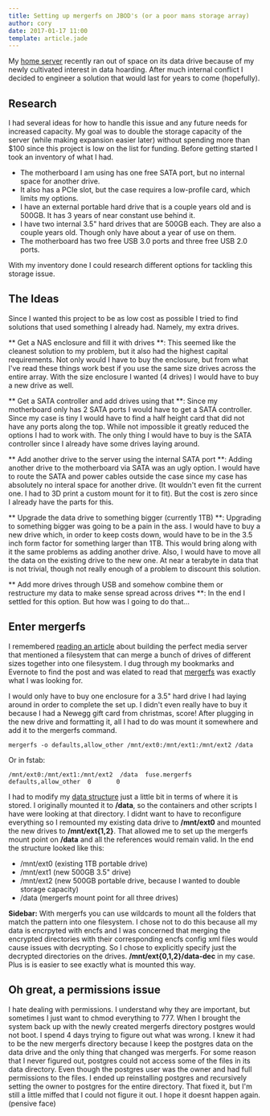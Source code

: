 ```yaml
---
title: Setting up mergerfs on JBOD's (or a poor mans storage array)
author: cory
date: 2017-01-17 11:00
template: article.jade
---
```


My [home server](../building-a-cheap-power-friendly-home-server-part1) recently ran out of space on its data drive 
because of my newly cultivated interest in data hoarding. After much internal conflict I decided to engineer a solution 
that would last for years to come (hopefully).

<span class="more"></span>

Research
--------

I had several ideas for how to handle this issue and any future needs for increased capacity. My goal was to double the 
storage capacity of the server (while making expansion easier later) without spending more than $100 since this project 
is low on the list for funding. Before getting started I took an inventory of what I had.

 - The motherboard I am using has one free SATA port, but no internal space for another drive.
 - It also has a PCIe slot, but the case requires a low-profile card, which limits my options.
 - I have an external portable hard drive that is a couple years old and is 500GB. It has 3 years of near constant use behind it.
 - I have two internal 3.5" hard drives that are 500GB each. They are also a couple years old. Though only have about a year of use on them.
 - The motherboard has two free USB 3.0 ports and three free USB 2.0 ports.

With my inventory done I could research different options for tackling this storage issue.

The Ideas
---------

Since I wanted this project to be as low cost as possible I tried to find solutions that used something I already had. Namely, my 
extra drives.

** Get a NAS enclosure and fill it with drives **: 
This seemed like the cleanest solution to my problem, but it also had the highest capital requirements. 
Not only would I have to buy the enclosure, but from what I've read these things work best if you use the same 
size drives across the entire array. With the size enclosure I wanted (4 drives) I would have to buy a new drive as well. 

** Get a SATA controller and add drives using that **: 
Since my motherboard only has 2 SATA ports I would have to get a SATA controller. Since my case is tiny I would have to find a 
half height card that did not have any ports along the top. While not impossible it greatly reduced the options I had to work 
with. The only thing I would have to buy is the SATA controller since I already have some drives laying around.

** Add another drive to the server using the internal SATA port **: 
Adding another drive to the motherboard via SATA was an ugly option. I would have to route the SATA and power cables 
outside the case since my case has absolutely no interal space for another drive. (It wouldn't even fit the current 
one. I had to 3D print a custom mount for it to fit). But the cost is zero since I already have the parts for this.

** Upgrade the data drive to something bigger (currently 1TB) **: 
Upgrading to something bigger was going to be a pain in the ass. I would have to buy a new drive which, in order to 
keep costs down, would have to be in the 3.5 inch form factor for something larger than 1TB. This would bring along 
with it the same problems as adding another drive. Also, I would have to move all the data on the existing drive to 
the new one. At near a terabyte in data that is not trivial, though not really enough of a problem to discount this 
solution.

** Add more drives through USB and somehow combine them or restructure my data to make sense spread across drives **: 
In the end I settled for this option. But how was I going to do that...


Enter mergerfs
--------------

I remembered [reading an article](https://www.linuxserver.io/2016/02/02/the-perfect-media-server-2016/) about building 
the perfect media server that mentioned a filesystem that can merge a bunch of drives of different sizes together 
into one filesystem. I dug through my bookmarks and Evernote to find the post and was elated to read that 
[mergerfs](https://github.com/trapexit/mergerfs) was exactly what I was looking for.

I would only have to buy one enclosure for a 3.5" hard drive I had laying around in order to complete the set up. I 
didn't even really have to buy it because I had a Newegg gift card from christmas, score! After plugging in the new 
drive and formatting it, all I had to do was mount it somewhere and add it to the mergerfs command.

```
mergerfs -o defaults,allow_other /mnt/ext0:/mnt/ext1:/mnt/ext2 /data
```

Or in fstab:

```
/mnt/ext0:/mnt/ext1:/mnt/ext2  /data  fuse.mergerfs  defaults,allow_other  0       0
```

I had to modify my [data structure](../building-a-cheap-power-friendly-home-server-part2) just a little bit in terms 
of where it is stored. I originally mounted it to **/data**, so the containers and other scripts I have were looking 
at that directory. I didnt want to have to reconfigure everything so I remounted my existing data drive to 
**/mnt/ext0** and mounted the new drives to **/mnt/ext{1,2}**. That allowed me to set up the mergerfs mount point on 
**/data** and all the references would remain valid. In the end the structure looked like this:

- /mnt/ext0 (existing 1TB portable drive)
- /mnt/ext1 (new 500GB 3.5" drive)
- /mnt/ext2 (new 500GB portable drive, because I wanted to double storage capacity)
- /data (mergerfs mount point for all three drives)

**Sidebar:** With mergerfs you can use wildcards to mount all the folders that match the pattern into one filesystem. 
I chose not to do this because all my data is encrpyted with encfs and I was concerned that merging the encrypted directories 
with their corresponding encfs config xml files would cause issues with decrypting. So I chose to explicitly specify just 
the decrypted directories on the drives. **/mnt/ext{0,1,2}/data-dec** in my case. Plus is is easier to see exactly what is 
mounted this way.

Oh great, a permissions issue
-----------------------------

I hate dealing with permissions. I understand why they are important, but sometimes I just want to chmod everything to 777. 
When I brought the system back up with the newly created mergerfs directory postgres would not boot. I spend 4 days 
trying to figure out what was wrong. I knew it had to be the new mergerfs directory because I keep the postgres data on 
the data drive and the only thing that changed was mergerfs. For some reason that I never figured out, postgres could not 
access some of the files in its data directory. Even though the postgres user was the owner and had full permissions to the 
files. I ended up reinstalling postgres and recursively setting the owner to postgres for the entire directory. That fixed 
it, but I'm still a little miffed that I could not figure it out. I hope it doesnt happen again. (pensive face)